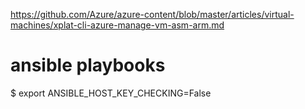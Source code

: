 https://github.com/Azure/azure-content/blob/master/articles/virtual-machines/xplat-cli-azure-manage-vm-asm-arm.md

# ansible playbooks

$ export ANSIBLE_HOST_KEY_CHECKING=False



